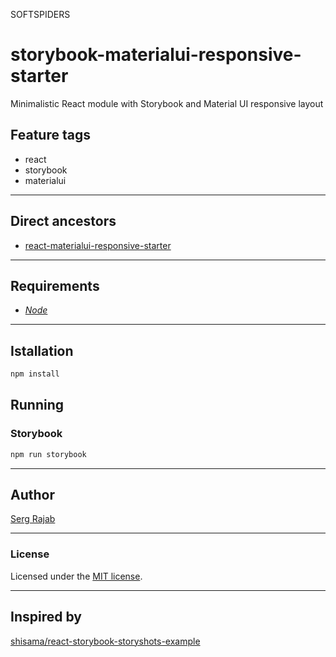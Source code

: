 SOFTSPIDERS

# storybook-materialui-responsive-starter

Minimalistic React module with Storybook and Material UI responsive layout

## Feature tags

- react
- storybook
- materialui

---

## Direct ancestors

- [react-materialui-responsive-starter](https://github.com/softspiders/react-materialui-responsive-starter)

---

## Requirements

- [*Node*](https://nodejs.org/en/download/package-manager/)

---

## Istallation

```sh
npm install
```

## Running

### Storybook

```sh
npm run storybook
```

---

## Author

[Serg Rajab](https://github.com/SergRajab)

---

### License

Licensed under the [MIT license](./LICENSE).

---


## Inspired by

[shisama/react-storybook-storyshots-example](https://github.com/shisama/react-storybook-storyshots-example)